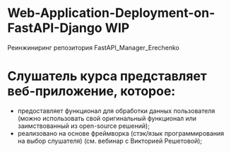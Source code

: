 # Web-Application-Deployment-on-FastAPI-Django WIP
Реинжиниринг репозитория FastAPI_Manager_Erechenko

# Слушатель курса представляет веб-приложение, которое:
* предоставляет функционал для обработки данных пользователя (можно использовать свой оригинальный функционал или заимствованный из open-source решений);
* реализовано на основе фреймворка (стэк/язык программирования на выбор слушателя) (см. вебинар с Викторией Решетовой);
